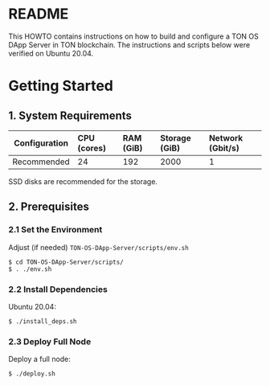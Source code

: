 # README

This HOWTO contains instructions on how to build and configure a TON OS DApp Server in TON blockchain. The instructions and scripts below were verified on Ubuntu 20.04.
# Getting Started

## 1. System Requirements
| Configuration | CPU (cores) | RAM (GiB) | Storage (GiB) | Network (Gbit/s)|
|---|:---|:---|:---|:---|
| Recommended |24|192|2000|1| 

SSD disks are recommended for the storage.
## 2. Prerequisites
### 2.1 Set the Environment
Adjust (if needed) `TON-OS-DApp-Server/scripts/env.sh`
    
    $ cd TON-OS-DApp-Server/scripts/
    $ . ./env.sh 
### 2.2 Install Dependencies
Ubuntu 20.04:

    $ ./install_deps.sh
### 2.3 Deploy Full Node
Deploy a full node:

    $ ./deploy.sh
